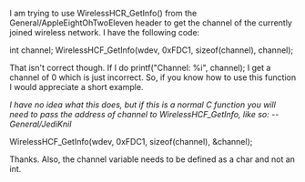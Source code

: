 

I am trying to use WirelessHCR_GetInfo() from the General/AppleEightOhTwoEleven header to get the channel of the currently joined wireless network. I have the following code:
    
int channel;
WirelessHCF_GetInfo(wdev, 0xFDC1, sizeof(channel), channel);

That isn't correct though. If I do printf("Channel: %i", channel); I get a channel of 0 which is just incorrect. So, if you know how to use this function I would appreciate a short example.

*I have no idea what this does, but if this is a normal C function you will need to pass the address of     channel to     WirelessHCF_GetInfo, like so: --General/JediKnil*
    
WirelessHCF_GetInfo(wdev, 0xFDC1, sizeof(channel), &channel);



Thanks. Also, the channel variable needs to be defined as a char and not an int.